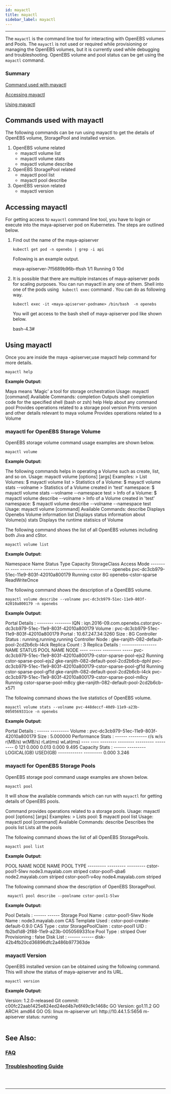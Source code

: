 ```yaml
---
id: mayactl
title: mayactl
sidebar_label: mayactl
---
```

------

The `mayactl` is the command line tool for interacting with OpenEBS volumes and Pools. The  `mayactl` is not used or required while provisioning or managing the OpenEBS volumes, but it is currently used while debugging and troubleshooting.  OpenEBS volume and pool status can be get using the `mayactl` command.



<h3><a class="anchor" aria-hidden="true" id="summary"></a>Summary</h3>

[Command used with mayactl](#commands-used-with-mayactl)

[Accessing mayactl](#accessing-mayactl)

[Using mayactl](#using-mayactl)



## Commands used with mayactl

The following commands can be run using mayactl to get the details of OpenEBS volume, StoragePool and installed version.

1. OpenEBS volume related
   - mayactl volume list
   - mayactl volume stats
   - mayactl volume describe
2. OpenEBS StoragePool related
   - mayactl pool list
   - mayactl pool describe
3. OpenEBS version related
   - mayactl version



## Accessing mayactl

For getting access to `mayactl` command line tool, you have to login or execute into the maya-apiserver pod on Kubernetes. The steps are outlined below.

1. Find out the name of the maya-apiserver

   ```
   kubectl get pod -n openebs | grep -i api
   ```

   Following is an example output.

   <div class="co">maya-apiserver-7f5689b96b-tfssh                                   1/1       Running   0          10d</div>

2. It is possible that there are multiple instances of maya-apiserver pods for scaling purposes. You can run mayactl in any one of them. Shell into one of the pods using ` kubectl exec` command . You can do as following way.

   ```
   kubectl exec -it <maya-apiserver-podname> /bin/bash  -n openebs
   ```

   You will get access to the bash shell of maya-apiserver pod like shown below.

   <div class="co">bash-4.3#</div>



## Using mayactl

Once you are inside the maya -apiserver,use mayactl help command for more details.

```
mayactl help
```

**Example Output:**

<div class="co">Maya means 'Magic' a tool for storage orchestration
Usage:
  mayactl [command]
Available Commands:
  completion  Outputs shell completion code for the specified shell (bash or zsh)
  help        Help about any command
  pool        Provides operations related to a storage pool
  version     Prints version and other details relevant to maya
  volume      Provides operations related to a Volume</div>


<h3><a class="anchor" aria-hidden="true" id="mayactl-for-OpenEBS-Storage-Volume"></a>mayactl for OpenEBS Storage Volume</h3>
OpenEBS storage volume command usage examples are shown below.

```
mayactl volume
```

 **Example Output:**

<div class="co">The following commands helps in operating a Volume such as create, list, and so on.
Usage: mayactl volume <subcommand> [options] [args]
Examples:
 > List Volumes: 
   $ mayactl volume list
 > Statistics of a Volume:
   $ mayactl volume stats --volname <vol>
 > Statistics of a Volume created in 'test' namespace:
   $ mayactl volume stats --volname <vol> --namespace test
 > Info of a Volume:
   $ mayactl volume describe --volname <vol>
 > Info of a Volume created in 'test' namespace:
   $ mayactl volume describe --volname <vol> --namespace test
Usage:
  mayactl volume [command]
Available Commands:
  describe    Displays Openebs Volume information
  list        Displays status information about Volume(s)
  stats       Displays the runtime statisics of Volume
</div>



The following command shows the list of all OpenEBS volumes including both Jiva and cStor.

```
mayactl volume list
```

**Example Output:**

<div class="co">Namespace  Name                                      Status   Type   Capacity  StorageClass          Access Mode
---------  ----                                      ------   ----   --------  -------------         -----------
openebs    pvc-dc3cb979-51ec-11e9-803f-42010a800179  Running  cstor  8G        openebs-cstor-sparse  ReadWriteOnce</div>



The following command shows the description of a OpenEBS volume.

```
mayactl volume describe --volname pvc-dc3cb979-51ec-11e9-803f-42010a800179 -n openebs
```

**Example Output:**

<div class="co">Portal Details :
-------- --------
IQN               :   iqn.2016-09.com.openebs.cstor:pvc-dc3cb979-51ec-11e9-803f-42010a800179
Volume            :   pvc-dc3cb979-51ec-11e9-803f-42010a800179
Portal            :   10.67.247.34:3260
Size              :   8G
Controller Status :   running,running,running
Controller Node   :   gke-ranjith-082-default-pool-2cd2b6cb-l4ck
Replica Count     :   3
Replica Details :
-----------------
NAME                                                                STATUS      POOL NAME                  NODE
----                                                                ------      ---------                  -----  
pvc-dc3cb979-51ec-11e9-803f-42010a800179-cstor-sparse-pool-ejs2     Running     cstor-sparse-pool-ejs2     gke-ranjith-082-default-pool-2cd2b6cb-dphl
pvc-dc3cb979-51ec-11e9-803f-42010a800179-cstor-sparse-pool-gf1d     Running     cstor-sparse-pool-gf1d     gke-ranjith-082-default-pool-2cd2b6cb-l4ck
pvc-dc3cb979-51ec-11e9-803f-42010a800179-cstor-sparse-pool-m8cy     Running     cstor-sparse-pool-m8cy     gke-ranjith-082-default-pool-2cd2b6cb-x571
</div>

The following command shows the live statistics of OpenEBS volume.

```
mayactl volume stats --volname pvc-448deccf-40d9-11e9-a23b-0050569331ce -n openebs
```

**Example Output:**

<div class="co">Portal Details :
------ ---------
Volume  :   pvc-dc3cb979-51ec-11e9-803f-42010a800179
Size    :   5.000000
Performance Stats :
------ ---------
r/s      w/s      r(MB/s)      w(MB/s)      rLat(ms)      wLat(ms)
----     ----     --------     --------     ---------     ---------
0        121      0.000        0.013        0.000         9.495
Capacity Stats :
------ ---------
LOGICAL(GB)      USED(GB)
------------     ---------
0.000            3.246
</div>



<h3><a class="anchor" aria-hidden="true" id="mayactl-for-OpenEBS-Storage-Pools"></a>mayactl for OpenEBS Storage Pools</h3>
OpenEBS storage pool command usage examples are shown below.

```
mayactl pool
```

It will show the available commands which can run with `mayactl` for getting details of OpenEBS pools.



<div class="co">Command provides operations related to a storage pools.
Usage: mayactl pool <subcommand> [options] [args]
Examples:
  > Lists pool:
    $ mayactl pool list
Usage:
  mayactl pool [command]
Available Commands:
  describe    Describes the pools
  list        Lists all the pools
</div>



The following command shows the list of all OpenEBS StoragePools.

```
mayactl pool list
```

**Example Output:**

<div class="co">POOL NAME                  NODE NAME              POOL TYPE
---------                  ---------              ---------
cstor-pool1-5lwv           node3.mayalab.com      striped
cstor-pool1-qba6           node2.mayalab.com      striped
cstor-pool1-v4oy           node4.mayalab.com      striped
</div>



The following command show the description of OpenEBS StoragePool.

```
 mayactl pool describe --poolname cstor-pool1-5lwv
```

**Example Output:**

<div class="co">Pool Details :
------ ------
Storage Pool Name  : cstor-pool1-5lwv
Node Name          : node3.mayalab.com
CAS Template Used  : cstor-pool-create-default-0.9.0
CAS Type           : cstor
StoragePoolClaim   : cstor-pool1
UID                : fb2bd1d8-2f88-11e9-a23b-0050569331ce
Pool Type          : striped
Over Provisioning  : false
Disk List :
------ ------
disk-42b4fb20cd36896dfc2a486b977363de
</div>



<h3><a class="anchor" aria-hidden="true" id="mayactl-Version"></a>mayactl Version</h3>
OpenEBS installed version can be obtained using the following command. This will show the status of maya-apiserver and its URL.

```
mayactl version
```

 **Example Output:**

<div class="co">Version: 1.2.0-released
Git commit: c00fc22aab1425e824ed24ed4b7e6f49c9c1468c
GO Version: go1.11.2
GO ARCH: amd64
GO OS: linux
m-apiserver url:  http://10.44.1.5:5656
m-apiserver status:  running</div>





<br>

## See Also:

### [FAQ](/v120/docs/next/faq.html)

### [Troubleshooting Guide](/v120/docs/next/troubleshooting.html)

### <br>

<hr>

<br>



